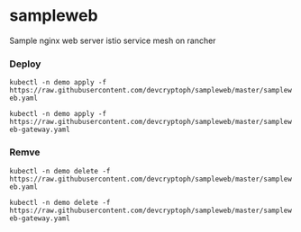 # sampleweb
Sample nginx web server istio service mesh on rancher

### Deploy
`kubectl -n demo apply -f https://raw.githubusercontent.com/devcryptoph/sampleweb/master/sampleweb.yaml`

`kubectl -n demo apply -f https://raw.githubusercontent.com/devcryptoph/sampleweb/master/sampleweb-gateway.yaml`

### Remve
`kubectl -n demo delete -f https://raw.githubusercontent.com/devcryptoph/sampleweb/master/sampleweb.yaml`

`kubectl -n demo delete -f https://raw.githubusercontent.com/devcryptoph/sampleweb/master/sampleweb-gateway.yaml`
